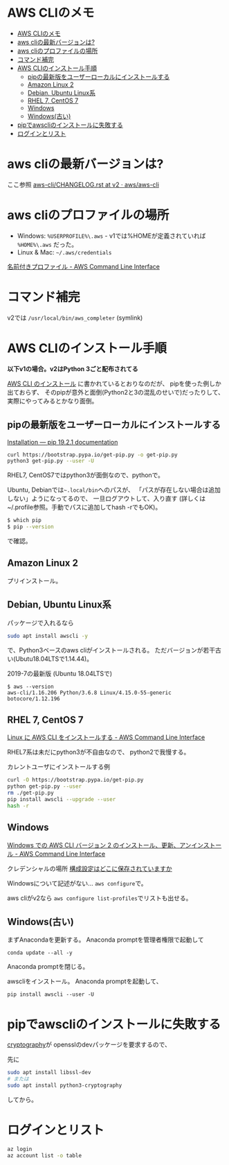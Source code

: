 # AWS CLIのメモ

- [AWS CLIのメモ](#aws-cliのメモ)
- [aws cliの最新バージョンは?](#aws-cliの最新バージョンは)
- [aws cliのプロファイルの場所](#aws-cliのプロファイルの場所)
- [コマンド補完](#コマンド補完)
- [AWS CLIのインストール手順](#aws-cliのインストール手順)
  - [pipの最新版をユーザーローカルにインストールする](#pipの最新版をユーザーローカルにインストールする)
  - [Amazon Linux 2](#amazon-linux-2)
  - [Debian, Ubuntu Linux系](#debian-ubuntu-linux系)
  - [RHEL 7, CentOS 7](#rhel-7-centos-7)
  - [Windows](#windows)
  - [Windows(古い)](#windows古い)
- [pipでawscliのインストールに失敗する](#pipでawscliのインストールに失敗する)
- [ログインとリスト](#ログインとリスト)

# aws cliの最新バージョンは?

ここ参照
[aws\-cli/CHANGELOG\.rst at v2 · aws/aws\-cli](https://github.com/aws/aws-cli/blob/v2/CHANGELOG.rst)

# aws cliのプロファイルの場所

- Windows: `%USERPROFILE%\.aws` - v1では%HOMEが定義されていれば `%HOME%\.aws` だった。
- Linux & Mac: `~/.aws/credentials`

[名前付きプロファイル - AWS Command Line Interface](https://docs.aws.amazon.com/ja_jp/cli/latest/userguide/cli-configure-profiles.html)

# コマンド補完

v2では
`/usr/local/bin/aws_completer` (symlink)

# AWS CLIのインストール手順

**以下v1の場合。v2はPython 3ごと配布されてる**

[AWS CLI のインストール](https://docs.aws.amazon.com/ja_jp/cli/latest/userguide/cli-chap-install.html)
に書かれているとおりなのだが、
pipを使った例しか出ておらず、
そのpipが意外と面倒(Python2と3の混乱のせいで)だったりして、
実際にやってみるとかなり面倒。

## pipの最新版をユーザーローカルにインストールする

[Installation — pip 19.2.1 documentation](https://pip.pypa.io/en/stable/installing/)

```bash
curl https://bootstrap.pypa.io/get-pip.py -o get-pip.py
python3 get-pip.py --user -U
```

RHEL7, CentOS7ではpython3が面倒なので、pythonで。

Ubuntu, Debianでは`~.local/bin`へのパスが、
「パスが存在しない場合は追加しない」ようになってるので、
一旦ログアウトして、入り直す
(詳しくは~/.profile参照。手動でパスに追加してhash -rでもOK)。

```bash
$ which pip
$ pip --version
```

で確認。

## Amazon Linux 2

プリインストール。

## Debian, Ubuntu Linux系

パッケージで入れるなら

```bash
sudo apt install awscli -y
```

で、Python3ベースのaws cliがインストールされる。
ただバージョンが若干古い(Ubutu18.04LTSで1.14.44)。

2019-7の最新版 (Ubuntu 18.04LTSで)

```
$ aws --version
aws-cli/1.16.206 Python/3.6.8 Linux/4.15.0-55-generic botocore/1.12.196
```

## RHEL 7, CentOS 7

[Linux に AWS CLI をインストールする - AWS Command Line Interface](https://docs.aws.amazon.com/ja_jp/cli/latest/userguide/install-linux.html)

RHEL7系は未だにpython3が不自由なので、
python2で我慢する。

カレントユーザにインストールする例

```bash
curl -O https://bootstrap.pypa.io/get-pip.py
python get-pip.py --user
rm ./get-pip.py
pip install awscli --upgrade --user
hash -r
```

## Windows

[Windows での AWS CLI バージョン 2 のインストール、更新、アンインストール - AWS Command Line Interface](https://docs.aws.amazon.com/ja_jp/cli/latest/userguide/install-cliv2-windows.html)

クレデンシャルの場所
[構成設定はどこに保存されていますか](https://docs.aws.amazon.com/ja_jp/cli/latest/userguide/cli-configure-files.html#cli-configure-files-where)

Windowsについて記述がない... `aws configure`で。

aws cliがv2なら `aws configure list-profiles`でリストも出せる。

## Windows(古い)

まずAnacondaを更新する。
Anaconda promptを管理者権限で起動して

```
conda update --all -y
```

Anaconda promptを閉じる。

awscliをインストール。
Anaconda promptを起動して、

```
pip install awscli --user -U
```

# pipでawscliのインストールに失敗する

[cryptography](https://pypi.org/project/cryptography/)が
opensslのdevパッケージを要求するので、

先に

```bash
sudo apt install libssl-dev
# または
sudo apt install python3-cryptography
```

してから。

# ログインとリスト

```bash
az login
az account list -o table
```
